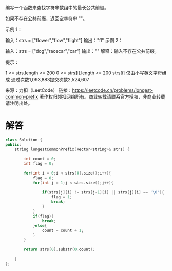 编写一个函数来查找字符串数组中的最长公共前缀。

如果不存在公共前缀，返回空字符串 ""。

 

示例 1：

输入：strs = ["flower","flow","flight"]
输出："fl"
示例 2：

输入：strs = ["dog","racecar","car"]
输出：""
解释：输入不存在公共前缀。


提示：

1 <= strs.length <= 200
0 <= strs[i].length <= 200
strs[i] 仅由小写英文字母组成
通过次数1,093,883提交次数2,524,607

来源：力扣（LeetCode）
链接：https://leetcode.cn/problems/longest-common-prefix
著作权归领扣网络所有。商业转载请联系官方授权，非商业转载请注明出处。



# 解答

```c++
class Solution {
public:
    string longestCommonPrefix(vector<string>& strs) {
        
        int count = 0;
        int flag = 0;
        
        for(int i = 0;i < strs[0].size();i++){
            flag = 0;
            for(int j = 1;j < strs.size();j++){
                
                if(strs[j][i] != strs[j-1][i] || strs[j][i] == '\0'){
                    flag = 1;
                    break;
                }
            }
            if(flag){
                break;
            }else{
                count = count + 1;
            }
        }
        
        return strs[0].substr(0,count);
        
    }
};
```

